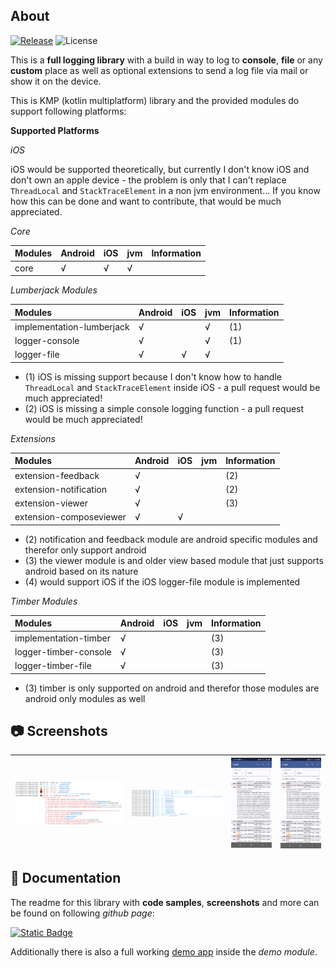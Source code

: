 ## About

[![Release](https://jitpack.io/v/MFlisar/Lumberjack.svg)](https://jitpack.io/#MFlisar/Lumberjack)
![License](https://img.shields.io/github/license/MFlisar/Lumberjack)

This is a **full logging library** with a build in way to log to **console**, **file** or any **custom** place as well as optional extensions to send a log file via mail or show it on the device.

This is KMP (kotlin multiplatform) library and the provided modules do support following platforms:

**Supported Platforms**

*iOS*

iOS would be supported theoretically, but currently I don't know iOS and don't own an apple device - the problem is only that I can't replace `ThreadLocal` and `StackTraceElement` in a non jvm environment... If you know how this can be done and want to contribute, that would be much appreciated.

*Core*

| Modules        | Android | iOS | jvm | Information |
|:---------------|---------|-----|-----|-------------|
| core           | √       | √   | √   |             |

*Lumberjack Modules*

| Modules                   | Android | iOS | jvm | Information |
|:--------------------------|---------|-----|-----|-------------|
| implementation-lumberjack | √       |     | √   | (1)         |
| logger-console            | √       |     | √   | (1)         |
| logger-file               | √       | √   | √   |             |

* (1) iOS is missing support because I don't know how to handle `ThreadLocal` and `StackTraceElement` inside iOS - a pull request would be much appreciated!
* (2) iOS is missing a simple console logging function - a pull request would be much appreciated! 

*Extensions*

| Modules                 | Android | iOS | jvm | Information |
|:------------------------|---------|-----|-----|-------------|
| extension-feedback      | √       |     |     | (2)         |
| extension-notification  | √       |     |     | (2)         |
| extension-viewer        | √       |     |     | (3)         |
| extension-composeviewer | √       | √   |     |             |

* (2) notification and feedback module are android specific modules and therefor only support android
* (3) the viewer module is and older view based module that just supports android based on its nature
* (4) would support iOS if the iOS logger-file module is implemented

*Timber Modules*

| Modules               | Android | iOS | jvm | Information |
|:----------------------|---------|-----|-----|-------------|
| implementation-timber | √       |     |     | (3)         |
| logger-timber-console | √       |     |     | (3)         |
| logger-timber-file    | √       |     |     | (3)         |

* (3) timber is only supported on android and therefor those modules are android only modules as well

## :camera: Screenshots

| ![Demo](screenshots/log1.png "Demo") | ![Demo](screenshots/log2.png "Demo") | ![Demo](screenshots/compose-viewer1.jpg "Demo") | ![Demo](screenshots/compose-viewer1.jpg "Demo") |
| :-: | :-: | :-: | :-: |

## :book: Documentation

The readme for this library with **code samples**, **screenshots** and more can be found on following *github page*:

[![Static Badge](https://img.shields.io/badge/Open%20Documentation-lightgreen?style=for-the-badge&logo=github&logoColor=black)](https://mflisar.github.io/github-docs/pages/libraries/lumberjack/)

Additionally there is also a full working [demo app](demo) inside the *demo module*.
